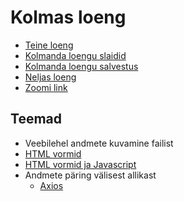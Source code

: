 # Kolmas loeng

- [Teine loeng](../Lesson-02/README.md)
- [Kolmanda loengu slaidid](Slides.md)
- [Kolmanda loengu salvestus]()
- [Neljas loeng](../Lesson-04/README.md)
- [Zoomi link](https://zoom.us/j/94501316239?pwd=MUE3VGpMcVZOTmU3ZHRQRkFsUFYwQT09)

## Teemad

- Veebilehel andmete kuvamine failist
- [HTML vormid](../../../Subjects/Front-End-Technologies/Topics/HTML-Forms/README.md)
- [HTML vormid ja Javascript](../../../Subjects/Front-End-Technologies/Topics/Forms-and-JS/README.md)
- Andmete päring välisest allikast
  - [Axios](../../../Subjects/Front-End-Technologies/Topics/Axios/README.md)
